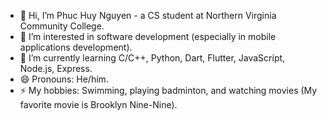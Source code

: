 - 👋 Hi, I’m Phuc Huy Nguyen - a CS student at Northern Virginia Community College.
- 👀 I’m interested in software development (especially in mobile applications development).
- 🌱 I’m currently learning C/C++, Python, Dart, Flutter, JavaScript, Node.js, Express.
- 😄 Pronouns: He/him.
- ⚡ My hobbies: Swimming, playing badminton, and watching movies (My favorite movie is Brooklyn Nine-Nine). 

<!---
HuyNguyen25/HuyNguyen25 is a ✨ special ✨ repository because its `README.md` (this file) appears on your GitHub profile.
You can click the Preview link to take a look at your changes.
--->
